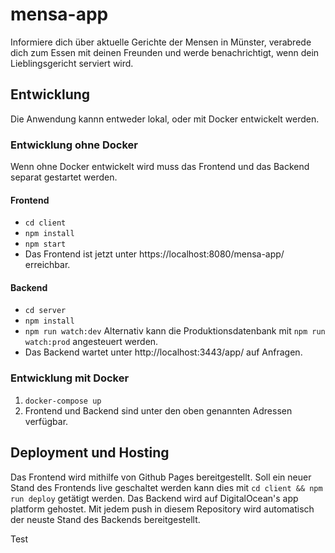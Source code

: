 # mensa-app

Informiere dich über aktuelle Gerichte der Mensen in Münster, verabrede dich zum Essen mit deinen Freunden und werde benachrichtigt, wenn dein Lieblingsgericht serviert wird.

## Entwicklung

Die Anwendung kannn entweder lokal, oder mit Docker entwickelt werden.

### Entwicklung ohne Docker

Wenn ohne Docker entwickelt wird muss das Frontend und das Backend separat gestartet werden.

#### Frontend

- `cd client`
- `npm install`
- `npm start`
- Das Frontend ist jetzt unter https://localhost:8080/mensa-app/ erreichbar.

#### Backend

- `cd server`
- `npm install`
- `npm run watch:dev` Alternativ kann die Produktionsdatenbank mit `npm run watch:prod` angesteuert werden.
- Das Backend wartet unter http://localhost:3443/app/ auf Anfragen.

### Entwicklung mit Docker

1. `docker-compose up`
2. Frontend und Backend sind unter den oben genannten Adressen verfügbar.

## Deployment und Hosting

Das Frontend wird mithilfe von Github Pages bereitgestellt. Soll ein neuer Stand des Frontends live geschaltet werden kann dies mit `cd client && npm run deploy` getätigt werden.
Das Backend wird auf DigitalOcean's app platform gehostet. Mit jedem push in diesem Repository wird automatisch der neuste Stand des Backends bereitgestellt.

Test
